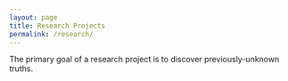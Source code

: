 ```yaml
---
layout: page
title: Research Projects
permalink: /research/
---
```


The  primary goal of a research project is to discover previously-unknown truths.
